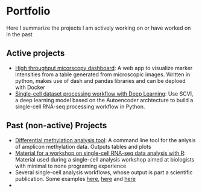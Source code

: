 # Portfolio
Here I summarize the projects I am actively working on or have worked on in the past

## Active projects
* [High throughput micorscopy dashboard](https://github.com/chuvalab/dashboard): A web app to visualize marker intensities from a table generated from microscopic images. Written in python, makes use of dash and pandas libraries and can be deploed with Docker
* [Single-cell dataset processing workflow with Deep Learning](https://github.com/chuvalab/pgclc_scvi): Use SCVI, a deep learning model based on the Autoencoder archtecture to build a single-cell RNA-seq processing workflow in Python. 



## Past (non-active) Projects
* [Differential methylation analysis tool](https://github.com/johnmous/methylation): A command line tool for the anlysis of amplicon methylation data. Outputs tables and plots
* [Material for a workshop on single-cell RNA-seq data analysis with R](https://github.com/chuvalab/sc_analysis_workshop): Material used during a single-cell analysis workshop aimed at biologists with minimal to none programing experience
* Several single-cell analysis workflows, whose output is part a scientific publication. Some examples [here](https://github.com/chuvalab/embryo_gonads), [here](https://github.com/chuvalab/fibrosis) and [here](https://github.com/johnmous/single_cell-embryo_gonads)
* 

